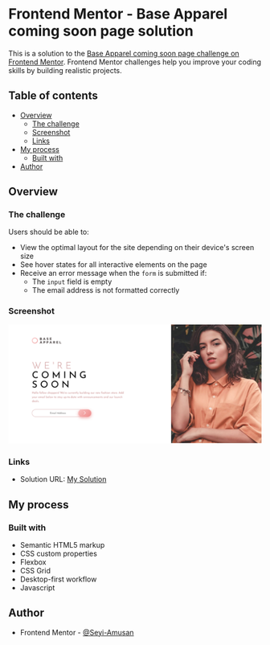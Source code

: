 # Frontend Mentor - Base Apparel coming soon page solution

This is a solution to the [Base Apparel coming soon page challenge on Frontend Mentor](https://www.frontendmentor.io/challenges/base-apparel-coming-soon-page-5d46b47f8db8a7063f9331a0). Frontend Mentor challenges help you improve your coding skills by building realistic projects. 

## Table of contents

- [Overview](#overview)
  - [The challenge](#the-challenge)
  - [Screenshot](#screenshot)
  - [Links](#links)
- [My process](#my-process)
  - [Built with](#built-with)
- [Author](#author)

## Overview

### The challenge

Users should be able to:

- View the optimal layout for the site depending on their device's screen size
- See hover states for all interactive elements on the page
- Receive an error message when the `form` is submitted if:
  - The `input` field is empty
  - The email address is not formatted correctly

### Screenshot

![](./screenshot.png)


### Links

- Solution URL: [My Solution](https://www.frontendmentor.io/solutions/base-apparel-solution-lP21DFQa3v)

## My process

### Built with

- Semantic HTML5 markup
- CSS custom properties
- Flexbox
- CSS Grid
- Desktop-first workflow
- Javascript


## Author

- Frontend Mentor - [@Seyi-Amusan](https://www.frontendmentor.io/profile/Seyi-Amusan)

